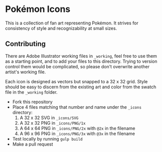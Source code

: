 # Pokémon Icons

This is a collection of fan art representing Pokémon. It strives for consistency of style and recognizability at small sizes.

## Contributing

There are Adobe Illustrator working files in `_working`, feel free to use them as a starting point, and to add your files to this directory. Trying to version control them would be complicated, so please don't overwrite another artist's working file.

Each icon is designed as vectors but snapped to a 32 x 32 grid. Style should be easy to discern from the existing art and color from the swatch file in the `_working` folder.

- Fork this repository
- Place 4 files matching that number and name under the `_icons` directory:
  1. A 32 x 32 SVG in `_icons/SVG`
  2. A 32 x 32 PNG in `_icons/PNG/1x`
  3. A 64 x 64 PNG in `_icons/PNG/2x` with `@2x` in the filename
  4. A 96 x 96 PNG in `_icons/PNG/3x` with `@3x` in the filename
- Test locally by running `gulp build`
- Make a pull request
